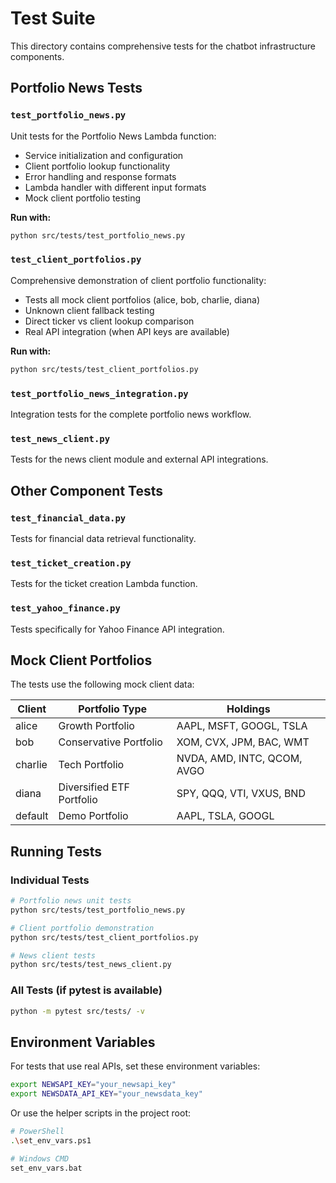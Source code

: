 # Test Suite

This directory contains comprehensive tests for the chatbot infrastructure components.

## Portfolio News Tests

### `test_portfolio_news.py`
Unit tests for the Portfolio News Lambda function:
- Service initialization and configuration
- Client portfolio lookup functionality  
- Error handling and response formats
- Lambda handler with different input formats
- Mock client portfolio testing

**Run with:**
```bash
python src/tests/test_portfolio_news.py
```

### `test_client_portfolios.py`
Comprehensive demonstration of client portfolio functionality:
- Tests all mock client portfolios (alice, bob, charlie, diana)
- Unknown client fallback testing
- Direct ticker vs client lookup comparison
- Real API integration (when API keys are available)

**Run with:**
```bash
python src/tests/test_client_portfolios.py
```

### `test_portfolio_news_integration.py`
Integration tests for the complete portfolio news workflow.

### `test_news_client.py`
Tests for the news client module and external API integrations.

## Other Component Tests

### `test_financial_data.py`
Tests for financial data retrieval functionality.

### `test_ticket_creation.py`
Tests for the ticket creation Lambda function.

### `test_yahoo_finance.py`
Tests specifically for Yahoo Finance API integration.

## Mock Client Portfolios

The tests use the following mock client data:

| Client | Portfolio Type | Holdings |
|--------|----------------|----------|
| alice | Growth Portfolio | AAPL, MSFT, GOOGL, TSLA |
| bob | Conservative Portfolio | XOM, CVX, JPM, BAC, WMT |
| charlie | Tech Portfolio | NVDA, AMD, INTC, QCOM, AVGO |
| diana | Diversified ETF Portfolio | SPY, QQQ, VTI, VXUS, BND |
| default | Demo Portfolio | AAPL, TSLA, GOOGL |

## Running Tests

### Individual Tests
```bash
# Portfolio news unit tests
python src/tests/test_portfolio_news.py

# Client portfolio demonstration
python src/tests/test_client_portfolios.py

# News client tests
python src/tests/test_news_client.py
```

### All Tests (if pytest is available)
```bash
python -m pytest src/tests/ -v
```

## Environment Variables

For tests that use real APIs, set these environment variables:
```bash
export NEWSAPI_KEY="your_newsapi_key"
export NEWSDATA_API_KEY="your_newsdata_key"
```

Or use the helper scripts in the project root:
```bash
# PowerShell
.\set_env_vars.ps1

# Windows CMD
set_env_vars.bat
``` 